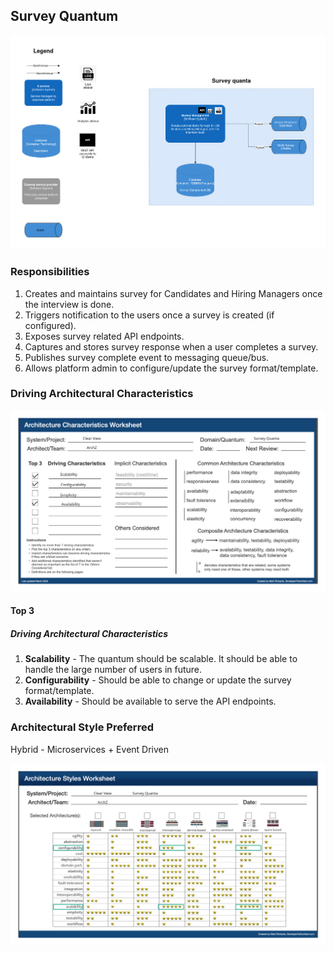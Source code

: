 ## Survey Quantum

![Image](/assets/C2_survey_quanta.jpg)

### Responsibilities

1. Creates and maintains survey for Candidates and Hiring Managers once the interview is done.
2. Triggers notification to the users once a survey is created (if configured).
3. Exposes survey related API endpoints.
4. Captures and stores survey response when a user completes a survey.
5. Publishes survey complete event to messaging queue/bus.
6. Allows platform admin to configure/update the survey format/template.

### Driving Architectural Characteristics

![Image](/assets/survey-arch-char-worksheet.jpg)

#### Top 3

##### Driving Architectural Characteristics

1. **Scalability** - The quantum should be scalable. It should be able to handle the large number of users in future.
2. **Configurability** - Should be able to change or update the survey format/template.
3. **Availability** - Should be available to serve the API endpoints.

### Architectural Style Preferred

Hybrid - Microservices + Event Driven

![Image](/assets/survey-arch-style-worksheet.jpg)
